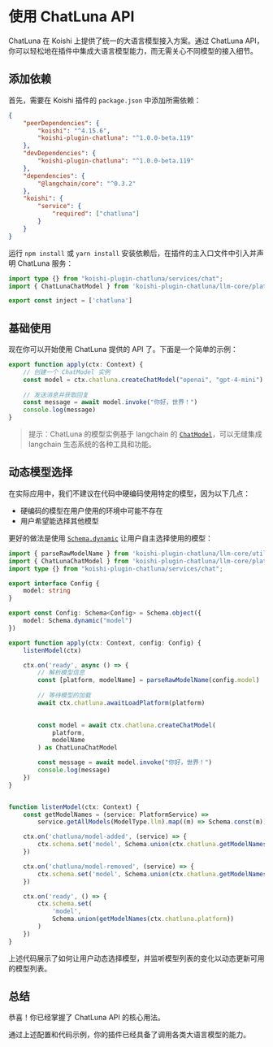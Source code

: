 # 使用 ChatLuna API

ChatLuna 在 Koishi 上提供了统一的大语言模型接入方案。通过 ChatLuna API，你可以轻松地在插件中集成大语言模型能力，而无需关心不同模型的接入细节。

## 添加依赖

首先，需要在 Koishi 插件的 `package.json` 中添加所需依赖：

```json
{
    "peerDependencies": {
        "koishi": "^4.15.6",
        "koishi-plugin-chatluna": "^1.0.0-beta.119"
    },
    "devDependencies": {
        "koishi-plugin-chatluna": "^1.0.0-beta.119"
    },
    "dependencies": {
        "@langchain/core": "^0.3.2"
    },
    "koishi": {
        "service": {
            "required": ["chatluna"]
        }
    }
}
```

运行 `npm install` 或 `yarn install` 安装依赖后，在插件的主入口文件中引入并声明 ChatLuna 服务：

```typescript
import type {} from "koishi-plugin-chatluna/services/chat";
import { ChatLunaChatModel } from 'koishi-plugin-chatluna/llm-core/platform/model'

export const inject = ['chatluna']
```

## 基础使用

现在你可以开始使用 ChatLuna 提供的 API 了。下面是一个简单的示例：

```typescript
export function apply(ctx: Context) {
    // 创建一个 ChatModel 实例
    const model = ctx.chatluna.createChatModel("openai", "gpt-4-mini") as ChatLunaChatModel
    
    // 发送消息并获取回复
    const message = await model.invoke("你好，世界！")
    console.log(message)
}
```

> 提示：ChatLuna 的模型实例基于 langchain 的 [`ChatModel`](https://js.langchain.com/docs/concepts/chat_models)，可以无缝集成 langchain 生态系统的各种工具和功能。

## 动态模型选择

在实际应用中，我们不建议在代码中硬编码使用特定的模型，因为以下几点：

- 硬编码的模型在用户使用的环境中可能不存在
- 用户希望能选择其他模型

更好的做法是使用 [`Schema.dynamic`](https://koishi.chat/zh-CN/schema/advanced/dynamic.html) 让用户自主选择使用的模型：

```typescript
import { parseRawModelName } from 'koishi-plugin-chatluna/llm-core/utils/count_tokens'
import { ChatLunaChatModel } from 'koishi-plugin-chatluna/llm-core/platform/model'
import type {} from "koishi-plugin-chatluna/services/chat";

export interface Config {
    model: string
}

export const Config: Schema<Config> = Schema.object({
    model: Schema.dynamic("model")
})

export function apply(ctx: Context, config: Config) {
    listenModel(ctx)

    ctx.on('ready', async () => {
        // 解析模型信息
        const [platform, modelName] = parseRawModelName(config.model)
        
        // 等待模型的加载
        await ctx.chatluna.awaitLoadPlatform(platform)

       
        const model = await ctx.chatluna.createChatModel(
            platform,
            modelName
        ) as ChatLunaChatModel

        const message = await model.invoke("你好，世界！")
        console.log(message)
    })
}


function listenModel(ctx: Context) {
    const getModelNames = (service: PlatformService) => 
        service.getAllModels(ModelType.llm).map((m) => Schema.const(m))

    ctx.on('chatluna/model-added', (service) => {
        ctx.schema.set('model', Schema.union(ctx.chatluna.getModelNames(service)))
    })

    ctx.on('chatluna/model-removed', (service) => {
        ctx.schema.set('model', Schema.union(ctx.chatluna.getModelNames(service)))
    })

    ctx.on('ready', () => {
        ctx.schema.set(
            'model',
            Schema.union(getModelNames(ctx.chatluna.platform))
        )
    })
}
```

上述代码展示了如何让用户动态选择模型，并监听模型列表的变化以动态更新可用的模型列表。

## 总结

恭喜！你已经掌握了 ChatLuna API 的核心用法。

通过上述配置和代码示例，你的插件已经具备了调用各类大语言模型的能力。
